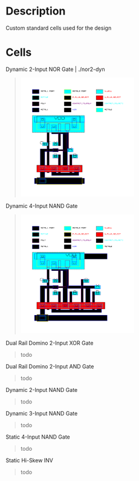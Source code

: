 # Description
Custom standard cells used for the design
# Cells
Dynamic 2-Input NOR Gate | ./nor2-dyn
>
> <img src="https://github.com/marz-dax/dynamic-cmos-cla-adder/blob/d9610a9983a75f9d7ac80f93380ec7d4152fe163/standard-cells/nor2-dyn/layout/or2_dyn_layout.png" width="300">
> 
Dynamic 4-Input NAND Gate
>
> <img src="https://github.com/marz-dax/dynamic-cmos-cla-adder/blob/50c9de0080f1d7235a2fab315b4a229ecd22ff2d/standard-cells/nor4-dyn/layout/nor4_dyn_layout.png" width="300">
> 
Dual Rail Domino 2-Input XOR Gate
>
> todo
> 
Dual Rail Domino 2-Input AND Gate
>
> todo
> 
Dynamic 2-Input NAND Gate
>
> todo
> 
Dynamic 3-Input NAND Gate
>
> todo
> 
Static 4-Input NAND Gate
>
> todo
> 
Static Hi-Skew INV
>
> todo
> 
